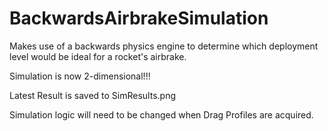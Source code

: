 # BackwardsAirbrakeSimulation
Makes use of a backwards physics engine to determine which deployment level would be ideal for a rocket's airbrake.

Simulation is now 2-dimensional!!!

Latest Result is saved to SimResults.png

Simulation logic will need to be changed when Drag Profiles are acquired.